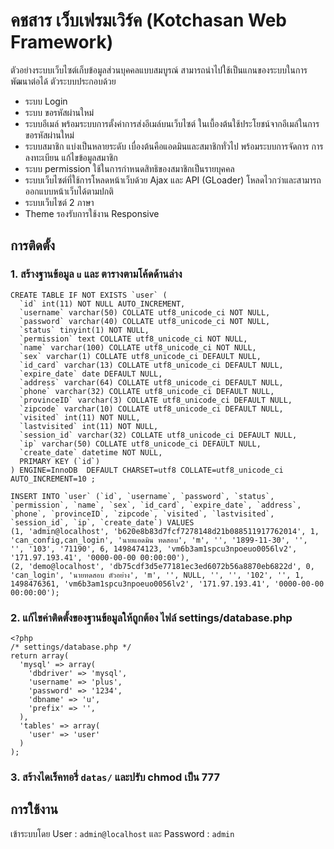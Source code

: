 # คชสาร เว็บเฟรมเวิร์ค (Kotchasan Web Framework)
ตัวอย่างระบบเว็บไซต์เก็บข้อมูลส่วนบุคคลแบบสมบูรณ์ สามารถนำไปใช้เป็นแกนของระบบในการพัฒนาต่อได้ ตัวระบบประกอบด้วย
* ระบบ Login
* ระบบ ขอรหัสผ่านใหม่
* ระบบอีเมล์ พร้อมระบบการตั้งค่าการส่งอีเมล์บนเว็บไซต์ ในเบื้องต้นใช้ประโยชน์จากอีเมล์ในการขอรหัสผ่านใหม่
* ระบบสมาชิก แบ่งเป็นหลายระดับ เบื่องต้นคือแอดมินและสมาชิกทั่วไป พร้อมระบบการจัดการ การลงทะเบียน แก้ไขข้อมูลสมาชิก
* ระบบ permission ใช้ในการกำหนดสิทธิของสมาชิกเป็นรายบุคคล
* ระบบเว็บไซต์ที่ใช้การโหลดหน้าเว็บด้วย Ajax และ API (GLoader) โหลดไวกว่าและสามารถออกแบบหน้าเว็บได้ตามปกติ
* ระบบเว็บไซต์ 2 ภาษา
* Theme รองรับการใช้งาน Responsive

## การติดตั้ง
### 1. สร้างฐานข้อมูล ```u``` และ ตารางตามโค้ดด้านล่าง

```
CREATE TABLE IF NOT EXISTS `user` (
  `id` int(11) NOT NULL AUTO_INCREMENT,
  `username` varchar(50) COLLATE utf8_unicode_ci NOT NULL,
  `password` varchar(40) COLLATE utf8_unicode_ci NOT NULL,
  `status` tinyint(1) NOT NULL,
  `permission` text COLLATE utf8_unicode_ci NOT NULL,
  `name` varchar(100) COLLATE utf8_unicode_ci NOT NULL,
  `sex` varchar(1) COLLATE utf8_unicode_ci DEFAULT NULL,
  `id_card` varchar(13) COLLATE utf8_unicode_ci DEFAULT NULL,
  `expire_date` date DEFAULT NULL,
  `address` varchar(64) COLLATE utf8_unicode_ci DEFAULT NULL,
  `phone` varchar(32) COLLATE utf8_unicode_ci DEFAULT NULL,
  `provinceID` varchar(3) COLLATE utf8_unicode_ci DEFAULT NULL,
  `zipcode` varchar(10) COLLATE utf8_unicode_ci DEFAULT NULL,
  `visited` int(11) NOT NULL,
  `lastvisited` int(11) NOT NULL,
  `session_id` varchar(32) COLLATE utf8_unicode_ci DEFAULT NULL,
  `ip` varchar(50) COLLATE utf8_unicode_ci DEFAULT NULL,
  `create_date` datetime NOT NULL,
  PRIMARY KEY (`id`)
) ENGINE=InnoDB  DEFAULT CHARSET=utf8 COLLATE=utf8_unicode_ci AUTO_INCREMENT=10 ;

INSERT INTO `user` (`id`, `username`, `password`, `status`, `permission`, `name`, `sex`, `id_card`, `expire_date`, `address`, `phone`, `provinceID`, `zipcode`, `visited`, `lastvisited`, `session_id`, `ip`, `create_date`) VALUES
(1, 'admin@localhost', 'b620e8b83d7fcf7278148d21b088511917762014', 1, 'can_config,can_login', 'นายแอดมิน ทดสอบ', 'm', '', '1899-11-30', '', '', '103', '71190', 6, 1498474123, 'vm6b3am1spcu3npoeuo0056lv2', '171.97.193.41', '0000-00-00 00:00:00'),
(2, 'demo@localhost', 'db75cdf3d5e77181ec3ed6072b56a8870eb6822d', 0, 'can_login', 'นายทดสอบ ตัวอย่าง', 'm', '', NULL, '', '', '102', '', 1, 1498476361, 'vm6b3am1spcu3npoeuo0056lv2', '171.97.193.41', '0000-00-00 00:00:00');

```

### 2. แก้ไขค่าติดตั้งของฐานข้อมูลให้ถูกต้อง ไฟล์ settings/database.php

```
<?php
/* settings/database.php */
return array(
  'mysql' => array(
    'dbdriver' => 'mysql',
    'username' => 'plus',
    'password' => '1234',
    'dbname' => 'u',
    'prefix' => '',
  ),
  'tables' => array(
    'user' => 'user'
  )
);
```

### 3. สร้างไดเร็คทอรี่ ```datas/``` และปรับ chmod เป็น 777

## การใช้งาน
เข้าระบบโดย User : ```admin@localhost``` และ Password : ```admin```